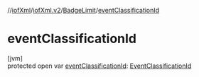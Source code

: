 //[iofXml](../../../index.md)/[iofXml.v2](../index.md)/[BadgeLimit](index.md)/[eventClassificationId](event-classification-id.md)

# eventClassificationId

[jvm]\
protected open var [eventClassificationId](event-classification-id.md): [EventClassificationId](../-event-classification-id/index.md)
